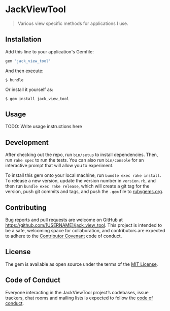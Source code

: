 # JackViewTool

> Various view specific methods for applications I use.



## Installation

Add this line to your application's Gemfile:

```ruby
gem 'jack_view_tool'
```

And then execute:

    $ bundle

Or install it yourself as:

    $ gem install jack_view_tool

## Usage

TODO: Write usage instructions here

## Development

After checking out the repo, run `bin/setup` to install dependencies. Then, run `rake spec` to run the tests. You can also run `bin/console` for an interactive prompt that will allow you to experiment.

To install this gem onto your local machine, run `bundle exec rake install`. To release a new version, update the version number in `version.rb`, and then run `bundle exec rake release`, which will create a git tag for the version, push git commits and tags, and push the `.gem` file to [rubygems.org](https://rubygems.org).

## Contributing

Bug reports and pull requests are welcome on GitHub at https://github.com/[USERNAME]/jack_view_tool. This project is intended to be a safe, welcoming space for collaboration, and contributors are expected to adhere to the [Contributor Covenant](http://contributor-covenant.org) code of conduct.

## License

The gem is available as open source under the terms of the [MIT License](https://opensource.org/licenses/MIT).

## Code of Conduct

Everyone interacting in the JackViewTool project’s codebases, issue trackers, chat rooms and mailing lists is expected to follow the [code of conduct](https://github.com/[USERNAME]/jack_view_tool/blob/master/CODE_OF_CONDUCT.md).
